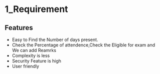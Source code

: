 # 1_Requirement
## Features
  * Easy to Find the Number of days present.
  * Check the Percentage of attendence,Check the Eligible for exam and We can add Reamrks
  * Complexity is less
  * Security Feature is high
  * User friendly


